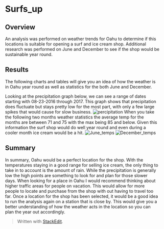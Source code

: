 # Surfs_up
## Overview
An analysis was performed on weather trends for Oahu to determine if this locations is suitable for opening a surf and ice cream shop.  Additional research was performed on June and December to see if the shop would be sustainable year round. 
## Results
The following charts and tables will give you an idea of how the weather is in Oahu year round as well as statistics for the both June and December.

Looking at the precipitation graph below, we can see a range of dates starting with 08-23-2016 through 2017. This graph shows that precipitation does fluctuate but stays pretty low for the most part, with only a few large spikes that would cause for slow business. 
![percipitation](https://user-images.githubusercontent.com/83738699/130384474-c1dbba23-cad9-4c42-b4f7-8b485c9ba21a.PNG)
When you take the following two months weather statistics the average temp for the months are between 71 and 75 with the max being 85 and below. Given this information the surf shop would do well year round and even during a cooler month ice cream would be a hit. 
![June_temps](https://user-images.githubusercontent.com/83738699/130384429-113eb4f0-02d6-468f-b801-8c6a7f293f2d.PNG)
![December_temps](https://user-images.githubusercontent.com/83738699/130384448-38bb674e-bfaf-4611-bf0d-83ea2cbfb557.PNG)

## Summary
In summary, Oahu would be a perfect location for the shop. With the temperatures staying in a good range for selling ice cream, the only thing to take in to account is the amount of rain. While the precipitation is generally low the high points are something to look for and plan for those slower days. When looking for a place in Oahu I would recommend thinking about higher traffic areas for people on vacation. This would allow for more people to locate and purchase from the shop with out having to travel too far. Once a location for the shop has been selected, it would be a good idea to run the analysis again on a station that is close by. This would give you a better understanding of how the weather acts in the location so you can plan the year out accordingly.   

> Written with [StackEdit](https://stackedit.io/).
